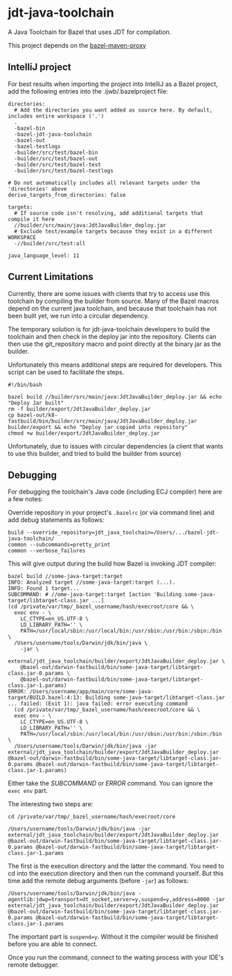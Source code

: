 # jdt-java-toolchain
A Java Toolchain for Bazel that uses JDT for compilation.

This project depends on the [bazel-maven-proxy](https://github.com/salesforce/bazel-maven-proxy)

## IntelliJ project
For best results when importing the project into IntelliJ as a Bazel project,
add the following entries into the .ijwb/.bazelproject file:

```
directories:
  # Add the directories you want added as source here. By default, includes entire workspace ('.')
  .
  -bazel-bin
  -bazel-jdt-java-toolchain
  -bazel-out
  -bazel-testlogs
  -builder/src/test/bazel-bin
  -builder/src/test/bazel-out
  -builder/src/test/bazel-test
  -builder/src/test/bazel-testlogs

# Do not automatically includes all relevant targets under the 'directories' above
derive_targets_from_directories: false

targets:
  # If source code isn't resolving, add additional targets that compile it here
  //builder/src/main/java:JdtJavaBuilder_deploy.jar
  # Exclude test/example targets because they exist in a different WORKSPACE
  -//builder/src/test:all

java_language_level: 11
```

## Current Limitations
Currently, there are some issues with clients that try to access use this toolchain
by compiling the builder from source. Many of the Bazel macros depend on the current
java toolchain, and because that toolchain has not been built yet, we run into a circular
dependency.

The temporary solution is for jdt-java-toolchain developers to build the toolchain and then
check in the deploy jar into the repository. Clients can then use the git_repository macro
and point directly at the binary jar as the builder.

Unfortunately this means additional steps are required for developers. This script can be
used to facilitate the steps.
```
#!/bin/bash

bazel build //builder/src/main/java:JdtJavaBuilder_deploy.jar && echo "Deploy Jar built"
rm -f builder/export/JdtJavaBuilder_deploy.jar
cp bazel-out/k8-fastbuild/bin/builder/src/main/java/JdtJavaBuilder_deploy.jar builder/export && echo "Deploy jar copied into repository"
chmod +w builder/export/JdtJavaBuilder_deploy.jar
```

Unfortunately, due to issues with circular dependencies (a client that wants to use this builder, and
tried to build the builder from source)

## Debugging
For debugging the toolchain's Java code (including ECJ compiler) here are a few notes:

Override repository in your project's `.bazelrc` (or via command line) and add debug statements as follows:

```
build --override_repository=jdt_java_toolchain=/Users/.../bazel-jdt-java-toolchain/
common --subcommands=pretty_print
common --verbose_failures
```

This will give output during the build how Bazel is invoking JDT compiler:

```
bazel build //some-java-target:target
INFO: Analyzed target //some-java-target:target (...).
INFO: Found 1 target...
SUBCOMMAND: # //ome-java-target:target [action 'Building some-java-target/libtarget-class.jar ...]
(cd /private/var/tmp/_bazel_username/hash/execroot/core && \
  exec env - \
    LC_CTYPE=en_US.UTF-8 \
    LD_LIBRARY_PATH='' \
    PATH=/usr/local/sbin:/usr/local/bin:/usr/sbin:/usr/bin:/sbin:/bin \
  /Users/username/tools/Darwin/jdk/bin/java \
    -jar \
    external/jdt_java_toolchain/builder/export/JdtJavaBuilder_deploy.jar \
    @bazel-out/darwin-fastbuild/bin/some-java-target/libtarget-class.jar-0.params \
    @bazel-out/darwin-fastbuild/bin/some-java-target/libtarget-class.jar-1.params)
ERROR: /Users/username/app/main/core/some-java-target/BUILD.bazel:4:13: Building some-java-target/libtarget-class.jar ... failed: (Exit 1): java failed: error executing command
  (cd /private/var/tmp/_bazel_username/hash/execroot/core && \
  exec env - \
    LC_CTYPE=en_US.UTF-8 \
    LD_LIBRARY_PATH='' \
    PATH=/usr/local/sbin:/usr/local/bin:/usr/sbin:/usr/bin:/sbin:/bin \
  /Users/username/tools/Darwin/jdk/bin/java -jar external/jdt_java_toolchain/builder/export/JdtJavaBuilder_deploy.jar @bazel-out/darwin-fastbuild/bin/some-java-target/libtarget-class.jar-0.params @bazel-out/darwin-fastbuild/bin/some-java-target/libtarget-class.jar-1.params)
```

Either take the *SUBCOMMAND* or *ERROR* command. 
You can ignore the `exec env` part. 

The interesting two steps are:

```
cd /private/var/tmp/_bazel_username/hash/execroot/core
```

```
/Users/username/tools/Darwin/jdk/bin/java -jar external/jdt_java_toolchain/builder/export/JdtJavaBuilder_deploy.jar @bazel-out/darwin-fastbuild/bin/some-java-target/libtarget-class.jar-0.params @bazel-out/darwin-fastbuild/bin/some-java-target/libtarget-class.jar-1.params
```

The first is the execution directory and the latter the command.
You need to cd into the execution directory and then run the command yourself.
But this time add the remote debug arguments (before `-jar`) as follows:

```
/Users/username/tools/Darwin/jdk/bin/java -agentlib:jdwp=transport=dt_socket,server=y,suspend=y,address=8000 -jar external/jdt_java_toolchain/builder/export/JdtJavaBuilder_deploy.jar @bazel-out/darwin-fastbuild/bin/some-java-target/libtarget-class.jar-0.params @bazel-out/darwin-fastbuild/bin/some-java-target/libtarget-class.jar-1.params
```

The important part is `suspend=y`.
Without it the compiler would be finished before you are able to connect.

Once you run the command, connect to the waiting process with your IDE's remote debugger.


